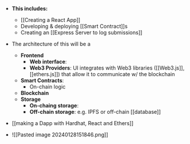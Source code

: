 - **This includes:**
	-  [[Creating a React App]]
	- Developing & deploying [[Smart Contract]]s
	- Creating an [[Express Server to log submissions]]
	
- The architecture of this will be a 
	- **Frontend**
		- **Web interface**: 
		- **Web3 Providers**: UI integrates with Web3 libraries ([[Web3.js]], [[ethers.js]]) that allow it to communicate w/ the blockchain 
	- **Smart Contracts**:
		- On-chain logic 
	- **Blockchain** 
	- **Storage**
		- **On-chaing storage**:
		- **Off-chain storage**: e.g. IPFS or off-chain [[database]]
- [[making a Dapp with Hardhat, React and Ethers]]
- ![[Pasted image 20240128151846.png]]